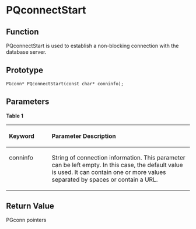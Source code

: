 # PQconnectStart<a name="EN-US_TOPIC_0242380691"></a>

## Function<a name="en-us_topic_0059778058_sa9bd6e837fd4458199f7b677e876f4a9"></a>

PQconnectStart is used to establish a non-blocking connection with the database server.

## Prototype<a name="en-us_topic_0059778058_s311ac101dcb74b3abb5b3d2ee9781c2c"></a>

```
PGconn* PQconnectStart(const char* conninfo);
```

## Parameters<a name="en-us_topic_0059778058_s3488a4902c544a86ae94d239d63e21a9"></a>

**Table  1** 

<a name="en-us_topic_0059778058_t753453111a55495490879cf0a4b36cf6"></a>
<table><thead align="left"><tr id="en-us_topic_0059778058_r91a64b4bccf441acbcb74615b079d506"><th class="cellrowborder" valign="top" width="23.27%" id="mcps1.2.3.1.1"><p id="en-us_topic_0059778058_a1cfb85f5e73d458d816d5f5b5e9538cd"><a name="en-us_topic_0059778058_a1cfb85f5e73d458d816d5f5b5e9538cd"></a><a name="en-us_topic_0059778058_a1cfb85f5e73d458d816d5f5b5e9538cd"></a><strong id="b17991173482712"><a name="b17991173482712"></a><a name="b17991173482712"></a>Keyword</strong></p>
</th>
<th class="cellrowborder" valign="top" width="76.73%" id="mcps1.2.3.1.2"><p id="en-us_topic_0059778058_a644b26f36c9f43c7976f5726d8459b5c"><a name="en-us_topic_0059778058_a644b26f36c9f43c7976f5726d8459b5c"></a><a name="en-us_topic_0059778058_a644b26f36c9f43c7976f5726d8459b5c"></a><strong id="b0115183582718"><a name="b0115183582718"></a><a name="b0115183582718"></a>Parameter Description</strong></p>
</th>
</tr>
</thead>
<tbody><tr id="en-us_topic_0059778058_r0fe9aba8e62e47b6a77a6512e40e19bc"><td class="cellrowborder" valign="top" width="23.27%" headers="mcps1.2.3.1.1 "><p id="p917285714319"><a name="p917285714319"></a><a name="p917285714319"></a>conninfo</p>
</td>
<td class="cellrowborder" valign="top" width="76.73%" headers="mcps1.2.3.1.2 "><p id="p1443611019420"><a name="p1443611019420"></a><a name="p1443611019420"></a>String of connection information. This parameter can be left empty. In this case, the default value is used. It can contain one or more values separated by spaces or contain a URL.</p>
</td>
</tr>
</tbody>
</table>

## Return Value<a name="en-us_topic_0059778058_s8136c512ac4e4481a73d8640d73d26d2"></a>

PGconn pointers

